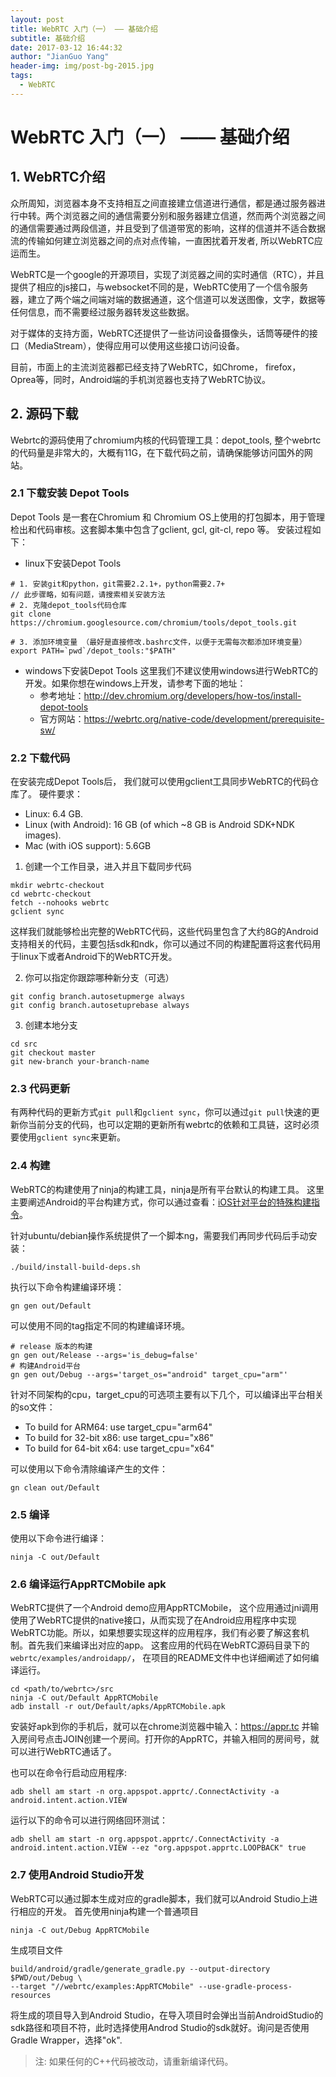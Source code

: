 ```yaml
---
layout: post
title: WebRTC 入门（一） —— 基础介绍
subtitle: 基础介绍
date: 2017-03-12 16:44:32
author: "JianGuo Yang"
header-img: img/post-bg-2015.jpg
tags:
  - WebRTC
---
```


# WebRTC 入门（一） —— 基础介绍

## 1. WebRTC介绍
众所周知，浏览器本身不支持相互之间直接建立信道进行通信，都是通过服务器进行中转。两个浏览器之间的通信需要分别和服务器建立信道，然而两个浏览器之间的通信需要通过两段信道，并且受到了信道带宽的影响，这样的信道并不适合数据流的传输如何建立浏览器之间的点对点传输，一直困扰着开发者, 所以WebRTC应运而生。

WebRTC是一个google的开源项目，实现了浏览器之间的实时通信（RTC），并且提供了相应的js接口，与websocket不同的是，WebRTC使用了一个信令服务器，建立了两个端之间端对端的数据通道，这个信道可以发送图像，文字，数据等任何信息，而不需要经过服务器转发这些数据。

对于媒体的支持方面，WebRTC还提供了一些访问设备摄像头，话筒等硬件的接口（MediaStream），使得应用可以使用这些接口访问设备。

目前，市面上的主流浏览器都已经支持了WebRTC，如Chrome， firefox，Oprea等，同时，Android端的手机浏览器也支持了WebRTC协议。

## 2. 源码下载
Webrtc的源码使用了chromium内核的代码管理工具：depot_tools, 整个webrtc的代码量是非常大的，大概有11G，在下载代码之前，请确保能够访问国外的网站。

### 2.1 下载安装 Depot Tools
Depot Tools 是一套在Chromium 和 Chromium OS上使用的打包脚本，用于管理检出和代码审核。这套脚本集中包含了gclient, gcl, git-cl, repo 等。
安装过程如下：

- linux下安装Depot Tools

```shell
# 1. 安装git和python，git需要2.2.1+，python需要2.7+
// 此步骤略，如有问题，请搜索相关安装方法
# 2. 克隆depot_tools代码仓库
git clone https://chromium.googlesource.com/chromium/tools/depot_tools.git

# 3. 添加环境变量 （最好是直接修改.bashrc文件，以便于无需每次都添加环境变量）
export PATH=`pwd`/depot_tools:"$PATH"
```

- windows下安装Depot Tools
这里我们不建议使用windows进行WebRTC的开发。如果你想在windows上开发，请参考下面的地址：
	* 参考地址：http://dev.chromium.org/developers/how-tos/install-depot-tools
	* 官方网站：https://webrtc.org/native-code/development/prerequisite-sw/

### 2.2 下载代码
在安装完成Depot Tools后， 我们就可以使用gclient工具同步WebRTC的代码仓库了。
硬件要求：
- Linux: 6.4 GB.
- Linux (with Android): 16 GB (of which ~8 GB is Android SDK+NDK images).
- Mac (with iOS support): 5.6GB

1. 创建一个工作目录，进入并且下载同步代码
```shell
mkdir webrtc-checkout
cd webrtc-checkout
fetch --nohooks webrtc
gclient sync
```
这样我们就能够检出完整的WebRTC代码，这些代码里包含了大约8G的Android支持相关的代码，主要包括sdk和ndk，你可以通过不同的构建配置将这套代码用于linux下或者Android下的WebRTC开发。

2. 你可以指定你跟踪哪种新分支（可选）
```shell
git config branch.autosetupmerge always
git config branch.autosetuprebase always
```

3. 创建本地分支
```shell
cd src
git checkout master
git new-branch your-branch-name
```

### 2.3 代码更新
有两种代码的更新方式```git pull```和```gclient sync```，你可以通过```git pull```快速的更新你当前分支的代码，也可以定期的更新所有webrtc的依赖和工具链，这时必须要使用```gclient sync```来更新。

### 2.4 构建
WebRTC的构建使用了ninja的构建工具，ninja是所有平台默认的构建工具。
这里主要阐述Android的平台构建方式，你可以通过查看：[iOS针对平台的特殊构建指令](https://webrtc.org/native-code/ios/)。

针对ubuntu/debian操作系统提供了一个脚本ng，需要我们再同步代码后手动安装：
```shell
./build/install-build-deps.sh
```
执行以下命令构建编译环境：
```shell
gn gen out/Default
```
可以使用不同的tag指定不同的构建编译环境。
``` shell
# release 版本的构建
gn gen out/Release --args='is_debug=false'
# 构建Android平台
gn gen out/Debug --args='target_os="android" target_cpu="arm"'
```
针对不同架构的cpu，target_cpu的可选项主要有以下几个，可以编译出平台相关的so文件：
- To build for ARM64: use target_cpu="arm64"
- To build for 32-bit x86: use target_cpu="x86"
- To build for 64-bit x64: use target_cpu="x64"

可以使用以下命令清除编译产生的文件：
```shell
gn clean out/Default
```

### 2.5 编译
使用以下命令进行编译：
``` shell
ninja -C out/Default
```
### 2.6 编译运行AppRTCMobile apk
WebRTC提供了一个Android demo应用AppRTCMobile， 这个应用通过jni调用使用了WebRTC提供的native接口，从而实现了在Android应用程序中实现WebRTC功能。所以，如果想要实现这样的应用程序，我们有必要了解这套机制。首先我们来编译出对应的app。
这套应用的代码在WebRTC源码目录下的`webrtc/examples/androidapp/`， 在项目的README文件中也详细阐述了如何编译运行。
``` shell
cd <path/to/webrtc>/src
ninja -C out/Default AppRTCMobile
adb install -r out/Default/apks/AppRTCMobile.apk
```
安装好apk到你的手机后，就可以在chrome浏览器中输入：https://appr.tc 并输入房间号点击JOIN创建一个房间。打开你的AppRTC，并输入相同的房间号，就可以进行WebRTC通话了。

也可以在命令行启动应用程序:
``` shell
adb shell am start -n org.appspot.apprtc/.ConnectActivity -a android.intent.action.VIEW
```
运行以下的命令可以进行网络回环测试：
``` shell
adb shell am start -n org.appspot.apprtc/.ConnectActivity -a android.intent.action.VIEW --ez "org.appspot.apprtc.LOOPBACK" true
```

### 2.7 使用Android Studio开发

WebRTC可以通过脚本生成对应的gradle脚本，我们就可以Android Studio上进行相应的开发。
首先使用ninja构建一个普通项目
```shell
ninja -C out/Debug AppRTCMobile
```
生成项目文件
``` shell
build/android/gradle/generate_gradle.py --output-directory $PWD/out/Debug \
--target "//webrtc/examples:AppRTCMobile" --use-gradle-process-resources
```
将生成的项目导入到Android Studio，在导入项目时会弹出当前AndroidStudio的sdk路径和项目不符，此时选择使用Androd Studio的sdk就好。询问是否使用Gradle Wrapper，选择"ok".

> 注: 如果任何的C++代码被改动，请重新编译代码。
